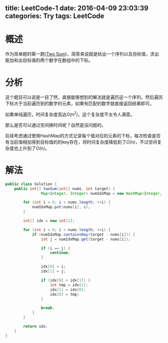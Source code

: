title: LeetCode-1
date: 2016-04-09 23:03:39
categories: Try
tags: LeetCode
---

# 概述

作为简单题的第一题([Two Sum][1])，简答来说就是给出一个序列以及目标值，求出能加和出目标值的两个数字在数组中的下标。

# 分析

这个题目可以说是一目了然，直接能够想到的解法就是遍历这一个序列，然后遍历下标大于当前遍历到的数字的元素，如果有匹配的数字就直接返回结果即可。

如果单纯遍历，时间复杂度高达*O(n<sup>2</sup>)*，这个复杂度不太令人满意。

那么是否可以通过空间换时间呢？自然是没问题的。

后续考虑通过使用HashMap的方式记录每个值对应的元素的下标，每次检查是否有当前值相加得到目标值的的key存在，将时间复杂度降低到了*O(n)*，不过空间复杂度也上升到了*O(n)*。

# 解法

```java
public class Solution {
    public int[] twoSum(int[] nums, int target) {
                Map<Integer, Integer> numIdxMap = new HashMap<Integer, Integer>();

        for (int i = 0; i < nums.length; ++i) {
            numIdxMap.put(nums[i], i);
        }

        int[] idx = new int[2];

        for (int i = 0; i < nums.length; ++i) {
            if (numIdxMap.containsKey(target - nums[i])) {
                int j = numIdxMap.get(target - nums[i]);

                if (i == j) {
                    continue;
                }

                idx[0] = i;
                idx[1] = j;

                if (idx[0] > idx[1]) {
                    int tmp = idx[1];
                    idx[1] = idx[0];
                    idx[0] = tmp;
                }

                break;
            }
        }

        return idx;
    }
}
```

[1]: https://leetcode.com/problems/two-sum/
